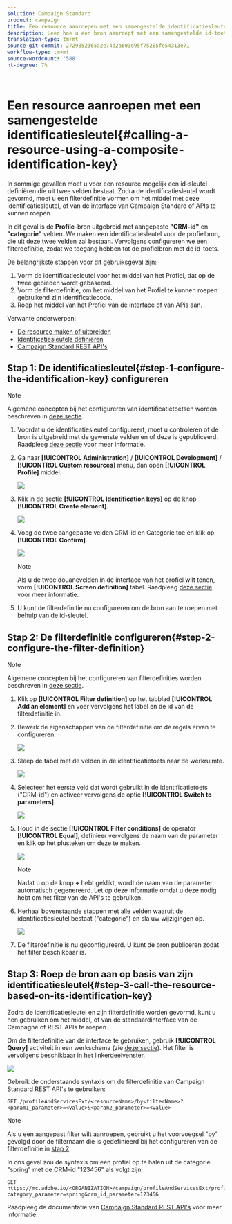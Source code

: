 ```yaml
---
solution: Campaign Standard
product: campaign
title: Een resource aanroepen met een samengestelde identificatiesleutel
description: Leer hoe u een bron aanroept met een samengestelde id-toets
translation-type: tm+mt
source-git-commit: 2729852365a2e74d2a603d95f75285fe54313e71
workflow-type: tm+mt
source-wordcount: '588'
ht-degree: 7%

---
```



# Een resource aanroepen met een samengestelde identificatiesleutel{#calling-a-resource-using-a-composite-identification-key}

In sommige gevallen moet u voor een resource mogelijk een id-sleutel definiëren die uit twee velden bestaat. Zodra de identificatiesleutel wordt gevormd, moet u een filterdefinitie vormen om het middel met deze identificatiesleutel, of van de interface van Campaign Standard of APIs te kunnen roepen.

In dit geval is de **Profile**-bron uitgebreid met aangepaste **&quot;CRM-id&quot;** en **&quot;categorie&quot;** velden. We maken een identificatiesleutel voor de profielbron, die uit deze twee velden zal bestaan. Vervolgens configureren we een filterdefinitie, zodat we toegang hebben tot de profielbron met de id-toets.

De belangrijkste stappen voor dit gebruiksgeval zijn:

1. Vorm de identificatiesleutel voor het middel van het Profiel, dat op de twee gebieden wordt gebaseerd.
1. Vorm de filterdefinitie, om het middel van het Profiel te kunnen roepen gebruikend zijn identificatiecode.
1. Roep het middel van het Profiel van de interface of van APis aan.

Verwante onderwerpen:

* [De resource maken of uitbreiden](../../developing/using/creating-or-extending-the-resource.md)
* [Identificatiesleutels definiëren](../../developing/using/configuring-the-resource-s-data-structure.md#defining-identification-keys)
* [Campaign Standard REST API&#39;s](../../api/using/get-started-apis.md)

## Stap 1: De identificatiesleutel{#step-1-configure-the-identification-key} configureren

>[!NOTE]
> Algemene concepten bij het configureren van identificatietoetsen worden beschreven in [deze sectie](../../developing/using/configuring-the-resource-s-data-structure.md#defining-identification-keys).

1. Voordat u de identificatiesleutel configureert, moet u controleren of de bron is uitgebreid met de gewenste velden en of deze is gepubliceerd. Raadpleeg [deze sectie](../../developing/using/creating-or-extending-the-resource.md) voor meer informatie.

1. Ga naar **[!UICONTROL Administration]** / **[!UICONTROL Development]** / **[!UICONTROL Custom resources]** menu, dan open **[!UICONTROL Profile]** middel.

   ![](assets/uc_idkey1.png)

1. Klik in de sectie **[!UICONTROL Identification keys]** op de knop **[!UICONTROL Create element]**.

   ![](assets/uc_idkey2.png)

1. Voeg de twee aangepaste velden CRM-id en Categorie toe en klik op **[!UICONTROL Confirm]**.

   ![](assets/uc_idkey3.png)

   >[!NOTE]
   > Als u de twee douanevelden in de interface van het profiel wilt tonen, vorm **[!UICONTROL Screen definition]** tabel. Raadpleeg [deze sectie](../../developing/using/configuring-the-screen-definition.md) voor meer informatie.

1. U kunt de filterdefinitie nu configureren om de bron aan te roepen met behulp van de id-sleutel.

## Stap 2: De filterdefinitie configureren{#step-2-configure-the-filter-definition}

>[!NOTE]
> Algemene concepten bij het configureren van filterdefinities worden beschreven in [deze sectie](../../developing/using/configuring-filter-definition.md).

1. Klik op **[!UICONTROL Filter definition]** op het tabblad **[!UICONTROL Add an element]** en voer vervolgens het label en de id van de filterdefinitie in.

1. Bewerk de eigenschappen van de filterdefinitie om de regels ervan te configureren.

   ![](assets/uc_idkey4.png)

1. Sleep de tabel met de velden in de identificatietoets naar de werkruimte.

   ![](assets/uc_idkey5.png)

1. Selecteer het eerste veld dat wordt gebruikt in de identificatietoets (&quot;CRM-id&quot;) en activeer vervolgens de optie **[!UICONTROL Switch to parameters]**.

   ![](assets/uc_idkey6.png)

1. Houd in de sectie **[!UICONTROL Filter conditions]** de operator **[!UICONTROL Equal]**, definieer vervolgens de naam van de parameter en klik op het plusteken om deze te maken.

   ![](assets/uc_idkey7.png)

   >[!NOTE]
   > Nadat u op de knop **+** hebt geklikt, wordt de naam van de parameter automatisch gegenereerd. Let op deze informatie omdat u deze nodig hebt om het filter van de API&#39;s te gebruiken.

1. Herhaal bovenstaande stappen met alle velden waaruit de identificatiesleutel bestaat (&quot;categorie&quot;) en sla uw wijzigingen op.

   ![](assets/uc_idkey8.png)

1. De filterdefinitie is nu geconfigureerd. U kunt de bron publiceren zodat het filter beschikbaar is.

## Stap 3: Roep de bron aan op basis van zijn identificatiesleutel{#step-3-call-the-resource-based-on-its-identification-key}

Zodra de identificatiesleutel en zijn filterdefinitie worden gevormd, kunt u hen gebruiken om het middel, of van de standaardinterface van de Campagne of REST APIs te roepen.

Om de filterdefinitie van de interface te gebruiken, gebruik **[!UICONTROL Query]** activiteit in een werkschema (zie [deze sectie](../../automating/using/query.md)). Het filter is vervolgens beschikbaar in het linkerdeelvenster.

![](assets/uc_idkey9.png)

Gebruik de onderstaande syntaxis om de filterdefinitie van Campaign Standard REST API&#39;s te gebruiken:

```
GET /profileAndServicesExt/<resourceName>/by<filterName>?<param1_parameter>=<value>&<param2_parameter>=<value>
```

>[!NOTE]
>Als u een aangepast filter wilt aanroepen, gebruikt u het voorvoegsel &quot;by&quot; gevolgd door de filternaam die is gedefinieerd bij het configureren van de filterdefinitie in [stap 2](../../developing/using/uc-calling-resource-id-key.md#step-2-configure-the-filter-definition).

In ons geval zou de syntaxis om een profiel op te halen uit de categorie &quot;spring&quot; met de CRM-id &quot;123456&quot; als volgt zijn:

```
GET https://mc.adobe.io/<ORGANIZATION>/campaign/profileAndServicesExt/profile/byidentification_key?category_parameter=spring&crm_id_parameter=123456
```

Raadpleeg de documentatie van [Campaign Standard REST API&#39;s](../../api/using/filtering.md) voor meer informatie.